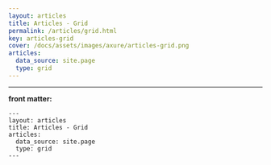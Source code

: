 ```yaml
---
layout: articles
title: Articles - Grid
permalink: /articles/grid.html
key: articles-grid
cover: /docs/assets/images/axure/articles-grid.png
articles:
  data_source: site.page
  type: grid
---
```


<div class="article__content" markdown="1">

---

**front matter:**

    ---
    layout: articles
    title: Articles - Grid
    articles:
      data_source: site.page
      type: grid
    ---

</div>